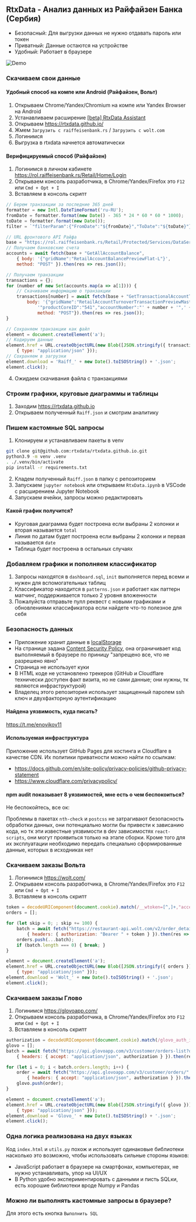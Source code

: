 ## RtxData - Анализ данных из Райфайзен Банка (Сербия)

- Безопасный: Для выгрузки данных не нужно отдавать пароль или токен
- Приватный: Данные остаются на устройстве
- Удобный: Работает в браузере

<img src="./demo.png" alt="Demo" style="max-width: 600px;">

### Скачиваем свои данные

#### Удобный способ на компе или Android (Райфайзен, Вольт)

1) Открываем Chrome/Yandex/Chromium на компе или Yandex Browser на Android
2) Устанавливаем расширение [[beta] RtxData Assistant](https://chrome.google.com/webstore/detail/beta-rtxdata-assistant/djmfdajhgfpglhghcmapiannlloimpib)
3) Открываем https://rtxdata.github.io/
4) Жмем `Загрузить с raiffeisenbank.rs` / `Загрузить с wolt.com`
5) Логинимся
6) Выгрузка в rtxdata начнется автоматически

#### Верифицируемый способ (Райфайзен)

1) Логинимся в личном кабинете https://rol.raiffeisenbank.rs/Retail/Home/Login
2) Открываем консоль разработчика, в Chrome/Yandex/Firefox это `F12` или `Cmd + Opt + I`
3) Вставляем в консоль скрипт
```javascript
// Берем транзакции за последние 365 дней
formatter = new Intl.DateTimeFormat('ru-RU');
fromDate = formatter.format(new Date() - 365 * 24 * 60 * 60 * 1000);
toDate = formatter.format(new Date());
filter = `"filterParam":{"FromDate":"${fromDate}","ToDate":"${toDate}"}`

// URL фронтового API Райфа
base = "https://rol.raiffeisenbank.rs/Retail/Protected/Services/DataService.svc/"
// Получаем банковские счета
accounts = await fetch(base + "GetAllAccountBalance",
    { body: '{"gridName":"RetailAccountBalancePreviewFlat-L"}', 
    method: "POST" }).then(res => res.json());

// Получаем транзакции
transactions = {};
for (number of new Set(accounts.map(a => a[1]))) {
    // Скачиваем информацию о транзакции
    transactions[number] = await fetch(base + "GetTransactionalAccountTurnover", {
        body: '{"gridName":"RetailAccountTurnoverTransactionPreviewMasterDetail-S",' +
            '"productCoreID":"541","accountNumber":"' + number + '",' + filter + '}',
            method: "POST"}).then(res => res.json());
}

// Сохраняем транзакции как файл
element = document.createElement('a');
// Кодируем данные
element.href = URL.createObjectURL(new Blob([JSON.stringify({ transactions })],
    { type: "application/json" }));
// Сохраняем в загрузки
element.download = 'Raiff_' + new Date().toISOString() + '.json';
element.click();
```
4) Ожидаем скачивания файла с транзакциями

### Строим графики, круговые диаграммы и таблицы

1) Заходим https://rtxdata.github.io
2) Открываем полученный `Raiff.json` и смотрим аналитику

### Пишем кастомные SQL запросы

1) Клонируем и устанавливаем пакеты в venv
```bash
git clone git@github.com:rtxdata/rtxdata.github.io.git
python3.9 -m venv .venv
. ./.venv/bin/activate
pip install -r requirements.txt
```
2) Кладем полученный `Raiff.json` в папку с репозиторием
3) Запускаем `jupyter notebook` или открываем `RtxData.ipynb` в VSCode с расширением Jupyter Notebook
4) Запускаем ячейки, запросы можно редактировать

#### Какой график получится?

- Круговая диаграмма будет построена если выбраны 2 колонки и вторая называется `total`
- Линия по датам будет построена если выбраны 2 колонки и первая называется `date`
- Таблица будет построена в остальных случаях

### Добавляем графики и пополняем классификатор

1) Запросы находятся в `dashboard.sql`, `init` выполняется перед всеми и нужен для вспомогательных таблиц
2) Классификатор находится в `patterns.json` и работает как паттерн матчинг, поддерживается только 2 уровня вложенности
3) Пожалуйста отправьте пулл реквест с новыми графиками и обновлениями классификатора если найдете что-то полезное для себя

### Безопасность данных

- Приложение хранит данные в [localStorage](https://learn.javascript.ru/localstorage)
- На странице задана [Content Security Policy](https://developer.mozilla.org/ru/docs/Web/HTTP/CSP), она ограничивает код выполняемый в браузере по приницу "запрещено все, что не разрешено явно"
- Страница не использует куки
- В HTML коде не установлено трекеров (GitHub и Cloudflare технически доступен факт визита, но не сами данные; они нужны, тк являются инфраструктурой)
- Владелец этого репозитория использует защищенный паролем ssh ключ и двухфакторную аутентификацию

#### Найдена уязвимость, куда писать?

https://t.me/enovikov11

#### Используемая инфраструктура

Приложение использует GitHub Pages для хостинга и Cloudflare в качестве CDN. Их политики приватности можно найти по ссылкам:
- https://docs.github.com/en/site-policy/privacy-policies/github-privacy-statement
- https://www.cloudflare.com/privacypolicy/

#### npm audit показывает 8 уязвимостей, мне есть о чем беспокоиться?

Не беспокойтесь, все ок:  

Проблемы в пакетах `nth-check` и `postcss` не затрагивают безопасность обработки данных, они потенциально могли бы привести к зависанию кода, но тк эти известные уязвимости в dev зависимостях `react-scripts`, они могут проявиться только на этапе сборки. Кроме того для их эксплуатации необходимо передать специально сформированные данные, которых в исходниках нет

### Скачиваем заказы Вольта

1) Логинимся https://wolt.com/
2) Открываем консоль разработчика, в Chrome/Yandex/Firefox это `F12` или `Cmd + Opt + I`
3) Вставляем в консоль скрипт
```javascript
token = decodeURIComponent(document.cookie).match(/__wtoken=[^,]+,"accessToken":"([^"]+)/)[1];
orders = [];

for (let skip = 0; ; skip += 100) {
    batch = await fetch("https://restaurant-api.wolt.com/v2/order_details/?limit=100&skip=" + skip,
        { headers: { authorization: "Bearer " + token } }).then(res => res.json());
    orders.push(...batch);
    if (batch.length === 0) { break; }
}

element = document.createElement('a');
element.href = URL.createObjectURL(new Blob([JSON.stringify({ orders })],
    { type: "application/json" }));
element.download = 'Wolt_' + new Date().toISOString() + '.json';
element.click();
```

### Скачиваем заказы Глово

1) Логинимся https://glovoapp.com/
2) Открываем консоль разработчика, в Chrome/Yandex/Firefox это `F12` или `Cmd + Opt + I`
3) Вставляем в консоль скрипт
```javascript
authorization = decodeURIComponent(document.cookie).match(/glovo_auth_info={"accessToken":"([^"]+)/)[1]
glovo = [];
batch = await fetch("https://api.glovoapp.com/v3/customer/orders-list?offset=0&limit=10000",
    { headers: { accept: "application/json", authorization } }).then(res => res.json());

for (let i = 0; i < batch.orders.length; i++) {
    order = await fetch("https://api.glovoapp.com/v3/customer/orders/" + batch.orders[i].orderId,
        { headers: { accept: "application/json", authorization } }).then(res => res.json());
    glovo.push(order);
}

element = document.createElement('a');
element.href = URL.createObjectURL(new Blob([JSON.stringify({ glovo })],
    { type: "application/json" }));
element.download = 'Glovo_' + new Date().toISOString() + '.json';
element.click();
```

### Одна логика реализована на двух языках

Код `index.html` и `utils.py` похож и использует одинаковые библиотеки насколько это возможно, чтобы использовать сильные стороны языков:
- JavaScript работает в браузере на смартфонах, компьютерах, не нужно устанавливать, упор на UI/UX
- В Python удобно экспериментировать с данными и писть SQLки, есть хорошие библиотеки вроде Numpy и Pandas

### Можно ли выполнять кастомные запросы в браузере?

Для этого есть кнопка `Выполнить SQL`
